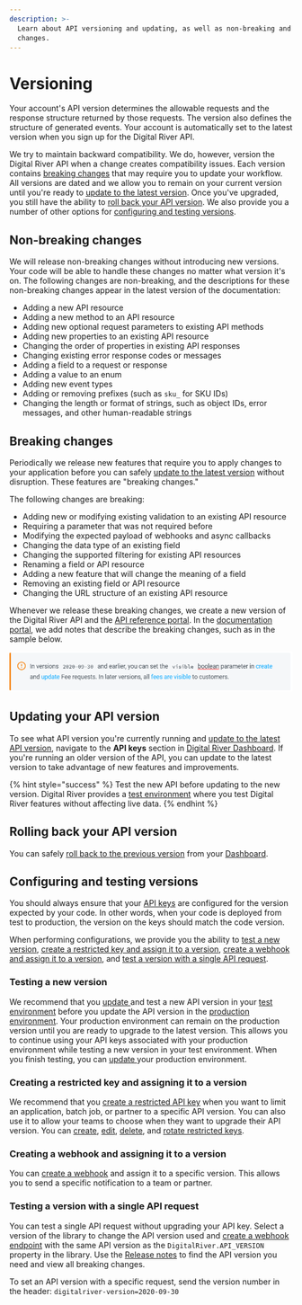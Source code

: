 ```yaml
---
description: >-
  Learn about API versioning and updating, as well as non-breaking and breaking
  changes.
---
```


# Versioning

Your account's API version determines the allowable requests and the response structure returned by those requests. The version also defines the structure of generated events. Your account is automatically set to the latest version when you sign up for the Digital River API.

We try to maintain backward compatibility. We do, however, version the Digital River API when a change creates compatibility issues. Each version contains [breaking changes](versioning.md#breaking-changes) that may require you to update your workflow. All versions are dated and we allow you to remain on your current version until you're ready to [update to the latest version](../administration/dashboard/developers/api-keys/updating-your-api-version.md). Once you've upgraded, you still have the ability to [roll back your API version](versioning.md#rolling-back-your-api-version). We also provide you a number of other options for [configuring and testing versions](versioning.md#configuring-and-testing-versions).

## Non-breaking changes

We will release non-breaking changes without introducing new versions. Your code will be able to handle these changes no matter what version it's on. The following changes are non-breaking, and the descriptions for these non-breaking changes appear in the latest version of the documentation:

* Adding a new API resource
* Adding a new method to an API resource
* Adding new optional request parameters to existing API methods
* Adding new properties to an existing API resource
* Changing the order of properties in existing API responses
* Changing existing error response codes or messages
* Adding a field to a request or response
* Adding a value to an enum
* Adding new event types
* Adding or removing prefixes (such as `sku_` for SKU IDs)
* Changing the length or format of strings, such as object IDs, error messages, and other human-readable strings

## Breaking changes

Periodically we release new features that require you to apply changes to your application before you can safely [update to the latest version](../administration/dashboard/developers/api-keys/updating-your-api-version.md) without disruption. These features are "breaking changes."

The following changes are breaking:

* Adding new or modifying existing validation to an existing API resource
* Requiring a parameter that was not required before
* Modifying the expected payload of webhooks and async callbacks
* Changing the data type of an existing field
* Changing the supported filtering for existing API resources
* Renaming a field or API resource
* Adding a new feature that will change the meaning of a field
* Removing an existing field or API resource
* Changing the URL structure of an existing API resource

Whenever we release these breaking changes, we create a new version of the Digital River API and the [API reference portal](https://www.digitalriver.com/docs/digital-river-api-reference/). In the [documentation portal](../), we add notes that describe the breaking changes, such as in the sample below.

![Image: Sample notification of a breaking change](../.gitbook/assets/BreakingChangesSample.png)

## Updating your API version

To see what API version you're currently running and [update to the latest API version](../administration/dashboard/developers/api-keys/updating-your-api-version.md), navigate to the **API keys** section in [Digital River Dashboard](https://dashboard.digitalriver.com/login). If you're running an older version of the API, you can update to the latest version to take advantage of new features and improvements.

{% hint style="success" %}
Test the new API before updating to the new version. Digital River provides a [test environment](../administration/dashboard/test-and-production-environments.md) where you test Digital River features without affecting live data.
{% endhint %}

## Rolling back your API version

You can safely [roll back to the previous version](../administration/dashboard/developers/api-keys/updating-your-api-version.md) from your [Dashboard](https://dashboard.digitalriver.com/login).

## Configuring and testing versions

You should always ensure that your [API keys](../developer-resources/api-structure.md#api-keys) are configured for the version expected by your code. In other words, when your code is deployed from test to production, the version on the keys should match the code version.

When performing configurations, we provide you the ability to [test a new version](versioning.md#testing-a-new-version), [create a restricted key and assign it to a version](versioning.md#creating-a-restricted-key-and-assigning-it-to-a-version), [create a webhook and assign it to a version](versioning.md#creating-a-webhook-and-assigning-it-to-a-version), and [test a version with a single API request](versioning.md#testing-a-version-with-a-single-api-request).

### Testing a new version

We recommend that you [update ](../administration/dashboard/developers/api-keys/updating-your-api-version.md)and test a new API version in your [test environment](../administration/dashboard/test-and-production-environments.md) before you update the API version in the [production environment](../administration/dashboard/test-and-production-environments.md). Your production environment can remain on the production version until you are ready to upgrade to the latest version. This allows you to continue using your API keys associated with your production environment while testing a new version in your test environment. When you finish testing, you can [update ](../administration/dashboard/developers/api-keys/updating-your-api-version.md)your production environment.

### Creating a restricted key and assigning it to a version

We recommend that you [create a restricted API key](../administration/dashboard/developers/api-keys/creating-a-restricted-key.md) when you want to limit an application, batch job, or partner to a specific API version. You can also use it to allow your teams to choose when they want to upgrade their API version. You can [create](../administration/dashboard/developers/api-keys/creating-a-restricted-key.md), [edit](../administration/dashboard/developers/api-keys/editing-a-restricted-key.md), [delete](../administration/dashboard/developers/api-keys/deleting-a-restricted-key.md), and [rotate restricted keys](../administration/dashboard/developers/api-keys/rotating-keys.md).

### Creating a webhook and assigning it to a version

You can [create a webhook](../administration/dashboard/developers/webhooks/creating-a-webhook.md) and assign it to a specific version. This allows you to send a specific notification to a team or partner.

### Testing a version with a single API request

You can test a single API request without upgrading your API key. Select a version of the library to change the API version used and [create a webhook endpoint](../administration/dashboard/developers/webhooks/creating-a-webhook.md) with the same API version as the `DigitalRiver.API_VERSION` property in the library. Use the [Release notes](release-notes.md) to find the API version you need and view all breaking changes.

To set an API version with a specific request, send the version number in the header: `digitalriver-version=2020-09-30`
